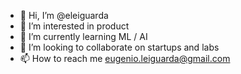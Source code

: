 - 👋 Hi, I’m @eleiguarda
- 👀 I’m interested in product
- 🌱 I’m currently learning ML / AI
- 💞️ I’m looking to collaborate on startups and labs
- 📫 How to reach me eugenio.leiguarda@gmail.com

<!---
eleiguarda/eleiguarda is a ✨ special ✨ repository because its `README.md` (this file) appears on your GitHub profile.
You can click the Preview link to take a look at your changes.
--->
